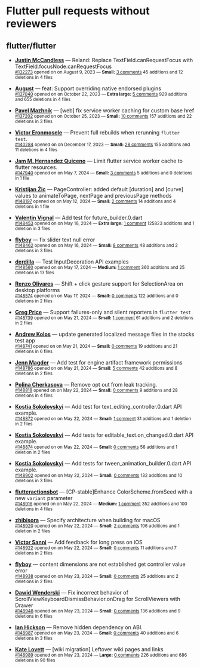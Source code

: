 # Flutter pull requests without reviewers

## flutter/flutter

* **[Justin McCandless](https://github.com/justinmc)** &mdash; Reland: Replace TextField.canRequestFocus with TextField.focusNode.canRequestFocus<br />
    <sub>[#132273](https://github.com/flutter/flutter/pull/132273) opened on on August 9, 2023 &mdash; **Small:** [3 comments](https://github.com/flutter/flutter/pull/132273) 45 additions and 12 deletions in 4 files</sub><br />

* **[August](https://github.com/Gustl22)** &mdash; feat: Support overriding native endorsed plugins<br />
    <sub>[#137040](https://github.com/flutter/flutter/pull/137040) opened on on October 22, 2023 &mdash; **Extra large:** [5 comments](https://github.com/flutter/flutter/pull/137040) 929 additions and 655 deletions in 4 files</sub><br />

* **[Pavel Mazhnik](https://github.com/p-mazhnik)** &mdash; [web] fix service worker caching for custom base href<br />
    <sub>[#137202](https://github.com/flutter/flutter/pull/137202) opened on on October 25, 2023 &mdash; **Small:** [10 comments](https://github.com/flutter/flutter/pull/137202) 157 additions and 22 deletions in 3 files</sub><br />

* **[Victor Eronmosele](https://github.com/victoreronmosele)** &mdash; Prevent full rebuilds when rerunning `flutter test`.<br />
    <sub>[#140284](https://github.com/flutter/flutter/pull/140284) opened on on December 17, 2023 &mdash; **Small:** [28 comments](https://github.com/flutter/flutter/pull/140284) 155 additions and 11 deletions in 4 files</sub><br />

* **[Jam M. Hernandez Quiceno](https://github.com/JamMarHer)** &mdash; Limit flutter service worker cache to flutter resources.<br />
    <sub>[#147940](https://github.com/flutter/flutter/pull/147940) opened on on May 7, 2024 &mdash; **Small:** [3 comments](https://github.com/flutter/flutter/pull/147940) 5 additions and 0 deletions in 1 file</sub><br />

* **[Kristijan Žic](https://github.com/KristijanZic)** &mdash; PageController: added default [duration] and [curve] values to animateToPage, nextPage and previousPage methods<br />
    <sub>[#148197](https://github.com/flutter/flutter/pull/148197) opened on on May 12, 2024 &mdash; **Small:** [2 comments](https://github.com/flutter/flutter/pull/148197) 14 additions and 4 deletions in 1 file</sub><br />

* **[Valentin Vignal](https://github.com/ValentinVignal)** &mdash; Add test for future_builder.0.dart<br />
    <sub>[#148453](https://github.com/flutter/flutter/pull/148453) opened on on May 16, 2024 &mdash; **Extra large:** [1 comment](https://github.com/flutter/flutter/pull/148453) 125823 additions and 1 deletion in 3 files</sub><br />

* **[flyboy](https://github.com/hello-coder-xu)** &mdash; fix slider text null error<br />
    <sub>[#148462](https://github.com/flutter/flutter/pull/148462) opened on on May 16, 2024 &mdash; **Small:** [8 comments](https://github.com/flutter/flutter/pull/148462) 48 additions and 2 deletions in 3 files</sub><br />

* **[derdilla](https://github.com/NobodyForNothing)** &mdash; Test InputDecoration API examples<br />
    <sub>[#148560](https://github.com/flutter/flutter/pull/148560) opened on on May 17, 2024 &mdash; **Medium:** [1 comment](https://github.com/flutter/flutter/pull/148560) 360 additions and 25 deletions in 13 files</sub><br />

* **[Renzo Olivares](https://github.com/Renzo-Olivares)** &mdash; Shift + click gesture support for SelectionArea on desktop platforms<br />
    <sub>[#148574](https://github.com/flutter/flutter/pull/148574) opened on on May 17, 2024 &mdash; **Small:** [0 comments](https://github.com/flutter/flutter/pull/148574) 122 additions and 0 deletions in 2 files</sub><br />

* **[Greg Price](https://github.com/gnprice)** &mdash; Support failures-only and silent reporters in `flutter test`<br />
    <sub>[#148739](https://github.com/flutter/flutter/pull/148739) opened on on May 21, 2024 &mdash; **Small:** [1 comment](https://github.com/flutter/flutter/pull/148739) 61 additions and 2 deletions in 2 files</sub><br />

* **[Andrew Kolos](https://github.com/andrewkolos)** &mdash; update generated localized message files in the stocks test app<br />
    <sub>[#148741](https://github.com/flutter/flutter/pull/148741) opened on on May 21, 2024 &mdash; **Small:** [0 comments](https://github.com/flutter/flutter/pull/148741) 19 additions and 21 deletions in 6 files</sub><br />

* **[Jenn Magder](https://github.com/jmagman)** &mdash; Add test for engine artifact framework permissions<br />
    <sub>[#148786](https://github.com/flutter/flutter/pull/148786) opened on on May 21, 2024 &mdash; **Small:** [5 comments](https://github.com/flutter/flutter/pull/148786) 42 additions and 8 deletions in 2 files</sub><br />

* **[Polina Cherkasova](https://github.com/polina-c)** &mdash; Remove opt out from leak tracking.<br />
    <sub>[#148818](https://github.com/flutter/flutter/pull/148818) opened on on May 22, 2024 &mdash; **Small:** [0 comments](https://github.com/flutter/flutter/pull/148818) 9 additions and 28 deletions in 4 files</sub><br />

* **[Kostia Sokolovskyi](https://github.com/ksokolovskyi)** &mdash; Add test for text_editing_controller.0.dart API example.<br />
    <sub>[#148872](https://github.com/flutter/flutter/pull/148872) opened on on May 22, 2024 &mdash; **Small:** [1 comment](https://github.com/flutter/flutter/pull/148872) 31 additions and 1 deletion in 2 files</sub><br />

* **[Kostia Sokolovskyi](https://github.com/ksokolovskyi)** &mdash; Add tests for editable_text.on_changed.0.dart API example.<br />
    <sub>[#148874](https://github.com/flutter/flutter/pull/148874) opened on on May 22, 2024 &mdash; **Small:** [0 comments](https://github.com/flutter/flutter/pull/148874) 56 additions and 1 deletion in 2 files</sub><br />

* **[Kostia Sokolovskyi](https://github.com/ksokolovskyi)** &mdash; Add tests for tween_animation_builder.0.dart API example.<br />
    <sub>[#148902](https://github.com/flutter/flutter/pull/148902) opened on on May 22, 2024 &mdash; **Small:** [0 comments](https://github.com/flutter/flutter/pull/148902) 132 additions and 10 deletions in 3 files</sub><br />

* **[flutteractionsbot](https://github.com/flutteractionsbot)** &mdash; [CP-stable]Enhance ColorScheme.fromSeed with a new `variant` parameter<br />
    <sub>[#148916](https://github.com/flutter/flutter/pull/148916) opened on on May 22, 2024 &mdash; **Medium:** [1 comment](https://github.com/flutter/flutter/pull/148916) 352 additions and 100 deletions in 4 files</sub><br />

* **[zhibisora](https://github.com/zhibisora)** &mdash; Specify architecture when building for macOS<br />
    <sub>[#148920](https://github.com/flutter/flutter/pull/148920) opened on on May 22, 2024 &mdash; **Small:** [2 comments](https://github.com/flutter/flutter/pull/148920) 106 additions and 1 deletion in 2 files</sub><br />

* **[Victor Sanni](https://github.com/victorsanni)** &mdash; Add feedback for long press on iOS <br />
    <sub>[#148922](https://github.com/flutter/flutter/pull/148922) opened on on May 22, 2024 &mdash; **Small:** [0 comments](https://github.com/flutter/flutter/pull/148922) 11 additions and 7 deletions in 2 files</sub><br />

* **[flyboy](https://github.com/hello-coder-xu)** &mdash; content dimensions are not established get controller value error<br />
    <sub>[#148938](https://github.com/flutter/flutter/pull/148938) opened on on May 23, 2024 &mdash; **Small:** [0 comments](https://github.com/flutter/flutter/pull/148938) 25 additions and 2 deletions in 2 files</sub><br />

* **[Dawid Wenderski](https://github.com/dawidope)** &mdash; Fix incorrect behavior of ScrollViewKeyboardDismissBehavior.onDrag for ScrollViewers with Drawer<br />
    <sub>[#148948](https://github.com/flutter/flutter/pull/148948) opened on on May 23, 2024 &mdash; **Small:** [0 comments](https://github.com/flutter/flutter/pull/148948) 136 additions and 9 deletions in 6 files</sub><br />

* **[Ian Hickson](https://github.com/Hixie)** &mdash; Remove hidden dependency on ABI.<br />
    <sub>[#148987](https://github.com/flutter/flutter/pull/148987) opened on on May 23, 2024 &mdash; **Small:** [0 comments](https://github.com/flutter/flutter/pull/148987) 40 additions and 6 deletions in 3 files</sub><br />

* **[Kate Lovett](https://github.com/Piinks)** &mdash; [wiki migration] Leftover wiki pages and links<br />
    <sub>[#148989](https://github.com/flutter/flutter/pull/148989) opened on on May 23, 2024 &mdash; **Large:** [0 comments](https://github.com/flutter/flutter/pull/148989) 226 additions and 686 deletions in 90 files</sub><br />

